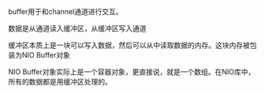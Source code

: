 
buffer用于和channel通道进行交互。

数据是从通道读入缓冲区，从缓冲区写入通道

缓冲区本质上是一块可以写入数据，然后可以从中读取数据的内存。这块内存被包装为NIO Buffer对象

NIO Buffer对象实际上是一个容器对象，更直接说，就是一个数组。在NIO库中，所有的数据都是用缓冲区处理的。


